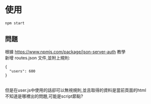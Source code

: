 # 使用
```
npm start
```

## 問題
根據 https://www.npmjs.com/package/json-server-auth 教學
<br>
新增 routes.json 文件,並附上規則:
<br>
```
{
  "users": 600
}
```
<br>
但是在user.js中使用的話卻可以無視規則,並且取得的資料是當前頁面的html
<br>
不知道是哪裡出的問題,可能是script節點?
